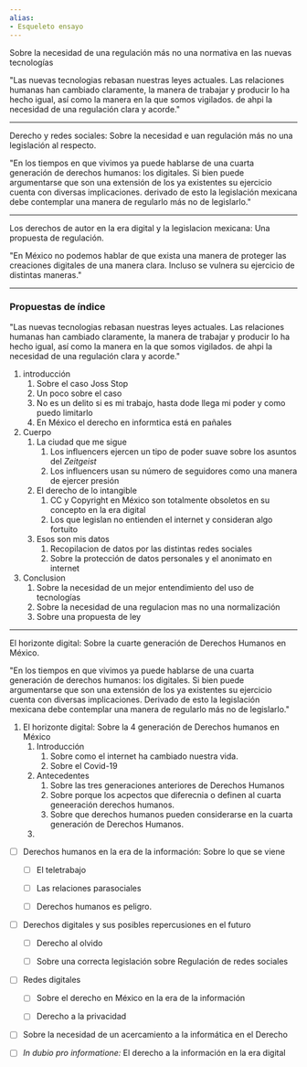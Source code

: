 ```yaml
---
alias:
- Esqueleto ensayo
---
```


Sobre la necesidad de una regulación más no una normativa en las nuevas tecnologías

"Las nuevas tecnologias rebasan nuestras leyes actuales. Las relaciones humanas han cambiado claramente, la manera de trabajar y producir lo ha hecho igual, así como la manera en la que somos vigilados. de ahpi la necesidad de una regulación clara y acorde."

---

Derecho y redes sociales: Sobre la necesidad e uan regulación más no una legislación al respecto.

"En los tiempos en que vivimos ya puede hablarse de una cuarta generación de derechos humanos: los digitales. Si bien puede argumentarse que son una extensión de los ya existentes su ejercicio cuenta con diversas implicaciones. derivado de esto la legislación mexicana debe contemplar una manera de regularlo más no de legislarlo."

---

Los derechos de autor en la era digital y la legislacion mexicana: Una propuesta de regulación.

"En México no podemos hablar de que exista una manera de proteger las creaciones digitales de una manera clara. Incluso se vulnera su ejercicio de distintas maneras."

---

### Propuestas de índice

"Las nuevas tecnologias rebasan nuestras leyes actuales. Las relaciones humanas han cambiado claramente, la manera de trabajar y producir lo ha hecho igual, así como la manera en la que somos vigilados. de ahpi la necesidad de una regulación clara y acorde."

1. introducción
	1. Sobre el caso Joss Stop
	2. Un poco sobre el caso
	3. No es un delito si es mi trabajo, hasta dode llega mi poder y como puedo limitarlo
	4. En México el derecho en informtica está en pañales
2. Cuerpo
	1. La ciudad que me sigue
		1. Los influencers ejercen un tipo de poder suave sobre los asuntos del _Zeitgeist_
		2. Los influencers usan su número de seguidores como una manera de ejercer presión
	2. El derecho de lo intangible
		1. CC y Copyright en México son totalmente obsoletos en su concepto en la era digital
		2. Los que legislan no entienden el internet y consideran algo fortuito
	3. Esos son mis datos
		1. Recopilacion de datos por las distintas redes sociales
		2. Sobre la protección de datos personales y el anonimato en internet
3. Conclusion
	1. Sobre la necesidad de un mejor entendimiento del uso de tecnologías
	2. Sobre la necesidad de una regulacion mas no una normalización
	3. Sobre una propuesta de ley

---

El horizonte digital: Sobre la cuarte generación de Derechos Humanos en México.

"En los tiempos en que vivimos ya puede hablarse de una cuarta generación de derechos humanos: los digitales. Si bien puede argumentarse que son una extensión de los ya existentes su ejercicio cuenta con diversas implicaciones. Derivado de esto la legislación mexicana debe contemplar una manera de regularlo más no de legislarlo."

1. El horizonte digital: Sobre la 4 generación de Derechos humanos en México
	1. Introducción
		1. Sobre como el internet ha cambiado nuestra vida.
		2. Sobre el Covid-19 
	2. Antecedentes
		1. Sobre las tres generaciones anteriores de Derechos Humanos
		2. Sobre porque los acpectos que diferecnia o definen al cuarta geneeración derechos humanos.
		3. Sobre que derechos humanos pueden considerarse en la cuarta generación de Derechos Humanos.
	3. 


+ [ ] Derechos humanos en la era de la información: Sobre lo que se viene
	+ [ ] El teletrabajo
	+ [ ] Las relaciones parasociales
	+ [ ] Derechos humanos es peligro.



- [ ] Derechos digitales y sus posibles repercusiones en el futuro
	- [ ] Derecho al olvido
	- [ ] Sobre una correcta legislación sobre Regulación de redes sociales



- [ ] Redes digitales
	- [ ] Sobre el derecho en México en la era de la información
	- [ ] Derecho a la privacidad


+ [ ] Sobre la necesidad de un acercamiento a la informática en el Derecho

+ [ ] _In dubio pro informatione:_ El derecho a la información en la era digital



